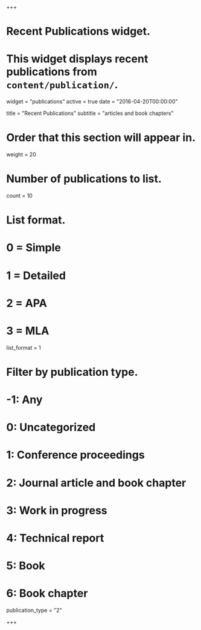 +++
# Recent Publications widget.
# This widget displays recent publications from `content/publication/`.
widget = "publications"
active = true
date = "2016-04-20T00:00:00"

title = "Recent Publications"
subtitle = "articles and book chapters"

# Order that this section will appear in.
weight = 20

# Number of publications to list.
count = 10

# List format.
#   0 = Simple
#   1 = Detailed
#   2 = APA
#   3 = MLA
list_format = 1

# Filter by publication type.
# -1: Any
#  0: Uncategorized
#  1: Conference proceedings
#  2: Journal article and book chapter
#  3: Work in progress
#  4: Technical report
#  5: Book
#  6: Book chapter

publication_type = "2" 


+++

